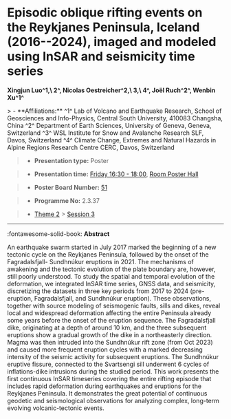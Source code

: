 # Episodic oblique rifting events on the Reykjanes Peninsula, Iceland (2016--2024), imaged and modeled using InSAR and seismicity time series

**Xingjun Luo^1,\ 2^, Nicolas Oestreicher^2,\ 3,\ 4^, Joël Ruch^2^, Wenbin Xu^1\^**

<!-- more -->> - **Affiliations:** ^1^ Lab of Volcano and Earthquake Research, School of Geosciences and Info-Physics, Central South University, 410083 Changsha, China ^2^ Department of Earth Sciences, University of Geneva, Geneva, Switzerland ^3^ WSL Institute for Snow and Avalanche Research SLF, Davos, Switzerland ^4^ Climate Change, Extremes and Natural Hazards in Alpine Regions Research Centre CERC, Davos, Switzerland 

> - **Presentation type:** Poster

> - **Presentation time:** [Friday 16:30 - 18:00](../sessions_comparison.md#__tabbed_4_6), [Room Poster Hall](../maps_venue.md#__tabbed_1_1)

> - **Poster Board Number:** [51](../map_poster_boards.md#friday)

> - **Programme No:** 2.3.37

> - [Theme 2](../theme2.md) > [Session 3](../sessions/session-2-3.md)

--- 

:fontawesome-solid-book: **Abstract**

An earthquake swarm started in July 2017 marked the beginning of a new tectonic cycle on the Reykjanes Peninsula, followed by the onset of the Fagradalsfjall- Sundhnúkur eruptions in 2021. The mechanisms of awakening and the tectonic evolution of the plate boundary are, however, still poorly understood.
To study the spatial and temporal evolution of the deformation, we integrated InSAR time series, GNSS data, and seismicity, discretizing the datasets in three key periods from 2017 to 2024 (pre-eruption, Fagradalsfjall, and Sundhnúkur eruption). These observations, together with source modeling of seismogenic faults, sills and dikes, reveal local and widespread deformation affecting the entire Peninsula already some years before the onset of the eruption sequence. The Fagradalsfjall dike, originating at a depth of around 10 km, and the three subsequent eruptions show a gradual growth of the dike in a northeasterly direction. Magma was then intruded into the Sundhnúkur rift zone (from Oct 2023) and caused more frequent eruption cycles with a marked decreasing intensity of the seismic activity for subsequent eruptions. The Sundhnúkur eruptive fissure, connected to the Svartsengi sill underwent 6 cycles of inflations-dike intrusions during the studied period. This work presents the first continuous InSAR timeseries covering the entire rifting episode that includes rapid deformation during earthquakes and eruptions for the Reykjanes Peninsula. It demonstrates the great potential of continuous geodetic and seismological observations for analyzing complex, long-term evolving volcanic-tectonic events.

